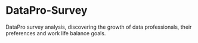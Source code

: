 # DataPro-Survey
DataPro survey analysis, discovering the growth of data professionals, their preferences and work life balance goals.
